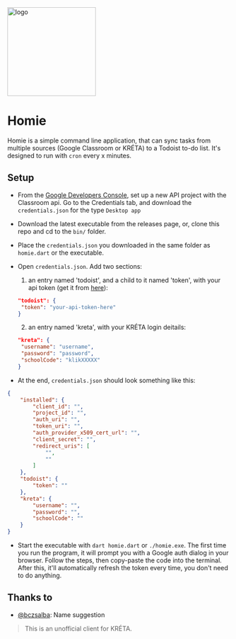<img width=200 src="https://raw.githubusercontent.com/daaniiieel/homie/master/.github/logo.svg" alt="logo"/>

# Homie

Homie is a simple command line application, that can sync tasks from multiple sources (Google Classroom or KRÉTA) to a Todoist to-do list. It's designed to run with `cron` every x minutes.

## Setup
- From the [Google Developers Console](https://console.developers.google.com), set up a new API project with the Classroom api. Go to the Credentials tab, and download the `credentials.json` for the type `Desktop app`
- Download the latest executable from the releases page, or, clone this repo and cd to the `bin/` folder.
- Place the `credentials.json` you downloaded in the same folder as `homie.dart` or the executable.
- Open `credentials.json`. Add two sections:

  1. an entry named 'todoist', and a child to it named 'token', with your api token (get it from [here](https://todoist.com/prefs/integrations)):
   ```json
   "todoist": {
    "token": "your-api-token-here"
   }
   ```
    2. an entry named 'kreta', with your KRÉTA login deitails:
   ```json
   "kreta": {
    "username": "username",
    "password": "password",
    "schoolCode": "klikXXXXX"
   }
   ```
- At the end, `credentials.json` should look something like this:
```json
{
    "installed": {
        "client_id": "",
        "project_id": "",
        "auth_uri": "",
        "token_uri": "",
        "auth_provider_x509_cert_url": "",
        "client_secret": "",
        "redirect_uris": [
            "",
            ""
        ]
    },
    "todoist": {
        "token": ""
    },
    "kreta": {
        "username": "",
        "password": "",
        "schoolCode": ""
    }
}
```

- Start the executable with `dart homie.dart` or `./homie.exe`. The first time you run the program, it will prompt you with a Google auth dialog in your browser. Follow the steps, then copy-paste the code into the terminal. After this, it'll automatically refresh the token every time, you don't need to do anything.

## Thanks to
- [@bczsalba](https://github.com/bczsalba): Name suggestion


> This is an unofficial client for KRÉTA.
